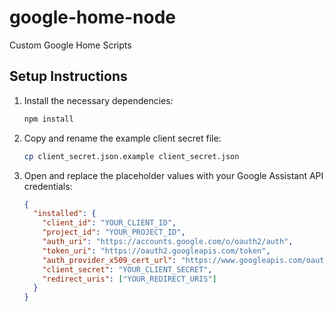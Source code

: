 # google-home-node
Custom Google Home Scripts

## Setup Instructions

1. Install the necessary dependencies:
    ```sh
    npm install
    ```

2. Copy and rename the example client secret file:
    ```sh
    cp client_secret.json.example client_secret.json
    ```

3. Open  and replace the placeholder values with your Google Assistant API credentials:
    ```json
    {
      "installed": {
        "client_id": "YOUR_CLIENT_ID",
        "project_id": "YOUR_PROJECT_ID",
        "auth_uri": "https://accounts.google.com/o/oauth2/auth",
        "token_uri": "https://oauth2.googleapis.com/token",
        "auth_provider_x509_cert_url": "https://www.googleapis.com/oauth2/v1/certs",
        "client_secret": "YOUR_CLIENT_SECRET",
        "redirect_uris": ["YOUR_REDIRECT_URIS"]
      }
    }
    ```


